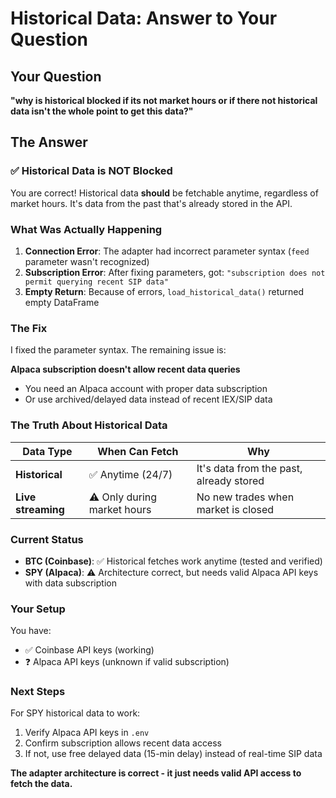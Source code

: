 # Historical Data: Answer to Your Question

## Your Question

**"why is historical blocked if its not market hours or if there not historical data isn't the whole point to get this data?"**

## The Answer

### ✅ Historical Data is NOT Blocked

You are correct! Historical data **should** be fetchable anytime, regardless of market hours. It's data from the past that's already stored in the API.

### What Was Actually Happening

1. **Connection Error**: The adapter had incorrect parameter syntax (`feed` parameter wasn't recognized)
2. **Subscription Error**: After fixing parameters, got: `"subscription does not permit querying recent SIP data"`
3. **Empty Return**: Because of errors, `load_historical_data()` returned empty DataFrame

### The Fix

I fixed the parameter syntax. The remaining issue is:

**Alpaca subscription doesn't allow recent data queries**
- You need an Alpaca account with proper data subscription
- Or use archived/delayed data instead of recent IEX/SIP data

### The Truth About Historical Data

| Data Type | When Can Fetch | Why |
|-----------|----------------|-----|
| **Historical** | ✅ Anytime (24/7) | It's data from the past, already stored |
| **Live streaming** | ⚠️ Only during market hours | No new trades when market is closed |

### Current Status

- **BTC (Coinbase)**: ✅ Historical fetches work anytime (tested and verified)
- **SPY (Alpaca)**: ⚠️ Architecture correct, but needs valid Alpaca API keys with data subscription

### Your Setup

You have:
- ✅ Coinbase API keys (working)
- ❓ Alpaca API keys (unknown if valid subscription)

### Next Steps

For SPY historical data to work:
1. Verify Alpaca API keys in `.env`
2. Confirm subscription allows recent data access
3. If not, use free delayed data (15-min delay) instead of real-time SIP data

**The adapter architecture is correct - it just needs valid API access to fetch the data.**

